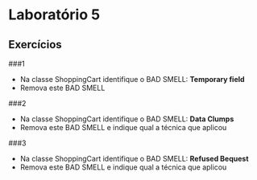 # Laboratório 5

## Exercícios

###1
* Na classe ShoppingCart identifique o BAD SMELL: **Temporary field**
* Remova este BAD SMELL

###2 
* Na classe ShoppingCart identifique o BAD SMELL: **Data Clumps**
* Remova este BAD SMELL e indique qual a técnica que aplicou

###3
* Na classe ShoppingCart identifique o BAD SMELL: **Refused Bequest**
* Remova este BAD SMELL e indique qual a técnica que aplicou

 
 
 